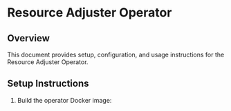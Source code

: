 # Resource Adjuster Operator

## Overview

This document provides setup, configuration, and usage instructions for the Resource Adjuster Operator.

## Setup Instructions

1. Build the operator Docker image:
